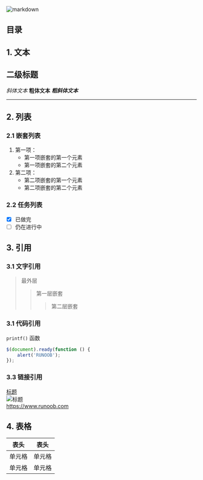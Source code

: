 ![markdown](https://cdoco.com/images/markdown-syntax.png)

## 目录

## 1. 文本

## 二级标题

*斜体文本*
**粗体文本**
***粗斜体文本***

---
## 2. 列表

### 2.1 嵌套列表
1. 第一项：
    - 第一项嵌套的第一个元素
    - 第一项嵌套的第二个元素
2. 第二项：
    - 第二项嵌套的第一个元素
    - 第二项嵌套的第二个元素
### 2.2 任务列表
- [x] 已做完
- [ ] 仍在进行中

## 3. 引用

### 3.1 文字引用
> 最外层
> > 第一层嵌套
> > > 第二层嵌套

### 3.1 代码引用
`printf()` 函数

``` javascript
$(document).ready(function () {
    alert('RUNOOB');
});
```
### 3.3 链接引用
[标题](链接地址)  
![标题](http://static.runoob.com/images/runoob-logo.png)  
<https://www.runoob.com>

## 4. 表格

表头|表头
-|-|
单元格|单元格|
|单元格|单元格|



